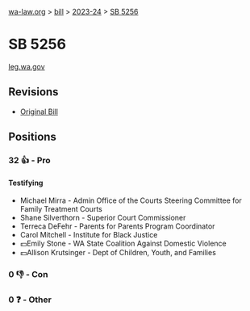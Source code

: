 [wa-law.org](/) > [bill](/bill/) > [2023-24](/bill/2023-24/) > [SB 5256](/bill/2023-24/sb/5256/)

# SB 5256
[leg.wa.gov](https://app.leg.wa.gov/billsummary?BillNumber=5256&Year=2023&Initiative=false)

## Revisions
* [Original Bill](1/)

## Positions
### 32 👍 - Pro
#### Testifying
* Michael Mirra - Admin Office of the Courts Steering Committee for Family Treatment Courts
* Shane Silverthorn - Superior Court Commissioner
* Terreca DeFehr - Parents for Parents Program Coordinator
* Carol Mitchell - Institute for Black Justice
* 💵Emily Stone - WA State Coalition Against Domestic Violence
* 💵Allison Krutsinger - Dept of Children, Youth, and Families

### 0 👎 - Con

### 0 ❓ - Other
